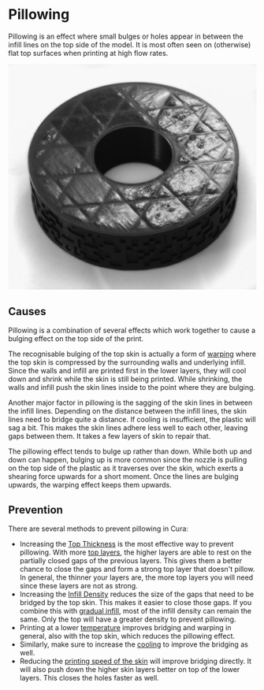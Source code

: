Pillowing
====
Pillowing is an effect where small bulges or holes appear in between the infill lines on the top side of the model. It is most often seen on (otherwise) flat top surfaces when printing at high flow rates.

![Severe bulges and small holes in the surface](images/pillowing.jpg)

Causes
----
Pillowing is a combination of several effects which work together to cause a bulging effect on the top side of the print.

The recognisable bulging of the top skin is actually a form of [warping](warping.md) where the top skin is compressed by the surrounding walls and underlying infill. Since the walls and infill are printed first in the lower layers, they will cool down and shrink while the skin is still being printed. While shrinking, the walls and infill push the skin lines inside to the point where they are bulging.

Another major factor in pillowing is the sagging of the skin lines in between the infill lines. Depending on the distance between the infill lines, the skin lines need to bridge quite a distance. If cooling is insufficient, the plastic will sag a bit. This makes the skin lines adhere less well to each other, leaving gaps between them. It takes a few layers of skin to repair that.

The pillowing effect tends to bulge up rather than down. While both up and down can happen, bulging up is more common since the nozzle is pulling on the top side of the plastic as it traverses over the skin, which exerts a shearing force upwards for a short moment. Once the lines are bulging upwards, the warping effect keeps them upwards.

Prevention
----
There are several methods to prevent pillowing in Cura:
* Increasing the [Top Thickness](../top_bottom/top_thickness.md) is the most effective way to prevent pillowing. With more [top layers](../top_bottom/top_layers.md), the higher layers are able to rest on the partially closed gaps of the previous layers. This gives them a better chance to close the gaps and form a strong top layer that doesn't pillow. In general, the thinner your layers are, the more top layers you will need since these layers are not as strong.
* Increasing the [Infill Density](../infill/infill_sparse_density.md) reduces the size of the gaps that need to be bridged by the top skin. This makes it easier to close those gaps. If you combine this with [gradual infill](../infill/gradual_infill_steps.md), most of the infill density can remain the same. Only the top will have a greater density to prevent pillowing.
* Printing at a lower [temperature](../material/material_print_temperature.md) improves bridging and warping in general, also with the top skin, which reduces the pillowing effect.
* Similarly, make sure to increase the [cooling](../cooling/cool_fan_speed.md) to improve the bridging as well.
* Reducing the [printing speed of the skin](../speed/speed_topbottom.md) will improve bridging directly. It will also push down the higher skin layers better on top of the lower layers. This closes the holes faster as well.